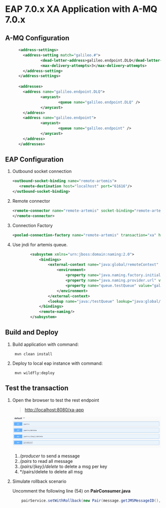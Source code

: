 # EAP 7.0.x XA Application with A-MQ 7.0.x

## A-MQ Configuration

```xml
      <address-settings>
        <address-setting match="galileo.#">
                <dead-letter-address>galileo.endpoint.DLQ</dead-letter-address>
                <max-delivery-attempts>3</max-delivery-attempts>
        </address-setting>
      </address-settings>

      <addresses>
        <address name="galileo.endpoint.DLQ">
                <anycast>
                        <queue name="galileo.endpoint.DLQ" />
                </anycast>
        </address>
        <address name="galileo.endpoint">
                <anycast>
                        <queue name="galileo.endpoint" />
                </anycast>
        </address>
      </addresses>
```

## EAP Configuration

1. Outbound socket connection
    ```xml
    <outbound-socket-binding name="remote-artemis">
       <remote-destination host="localhost" port="61616"/>
    </outbound-socket-binding>
    ```
2. Remote connector
    ```xml
    <remote-connector name="remote-artemis" socket-binding="remote-artemis">
    </remote-connector>
    ```
3. Connection Factory
    ```xml
    <pooled-connection-factory name="remote-artemis" transaction="xa" ha="true" entries="java:/JmsRemoteXA java:/jms/remoteCF" connectors="remote-artemis"/>
    ```
4. Use jndi for artemis queue.
    ```xml
            <subsystem xmlns="urn:jboss:domain:naming:2.0">
                <bindings>
                    <external-context name="java:global/remoteContext" module="org.apache.activemq.artemis" class="javax.naming.InitialContext">
                        <environment>
                            <property name="java.naming.factory.initial" value="org.apache.activemq.artemis.jndi.ActiveMQInitialContextFactory"/>
                            <property name="java.naming.provider.url" value="tcp://localhost:61616"/>
                            <property name="queue.testQueue" value="galileo.endpoint"/>
                        </environment>
                    </external-context>
                    <lookup name="java:/testQueue" lookup="java:global/remoteContext/testQueue"/>
                </bindings>
                <remote-naming/>
            </subsystem>
    ```

## Build and Deploy

1. Build application with command:

        mvn clean install

2. Deploy to local eap instance with command:

        mvn wildfly:deploy

## Test the transaction

1. Open the browser to test the rest endpoint

    > [http://localhost:8080/xa-app](http://localhost:8080/xa-app)
    
    ![swaggger](images/swagger.png)
    
    1. */producer*  to send a message
    2. */pairs*  to read all message
    3. */pairs/{key}/delete* to delete a msg per key
    4. */pairs/delete to delete all msg


2. Simulate rollback scenario

    Uncomment the following line (54) on **PairConsumer.java**
    
    ```java
        pairService.setWithRollback(new Pair(message.getJMSMessageID(), textMessage.getText()));
    ```
